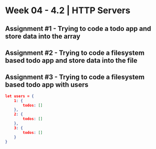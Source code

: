 # **Week 04 - 4.2 | HTTP Servers**


## Assignment #1 - Trying to code a todo app and store data into the array

## Assignment #2 - Trying to code a filesystem based todo app and store data into the file

## Assignment #3 - Trying to code a filesystem based todo app with users
```json
let users = {
    1: {
        todos: []
    }, 
    2: {
        todos: []
    }, 
    3: {
        todos: []
    }
}
```